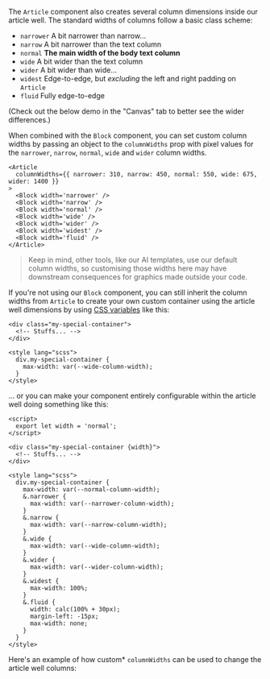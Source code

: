 The `Article` component also creates several column dimensions inside our article well. The standard widths of columns follow a basic class scheme:

- `narrower` A bit narrower than narrow...
- `narrow` A bit narrower than the text column
- `normal` **The main width of the body text column**
- `wide` A bit wider than the text column
- `wider` A bit wider than wide...
- `widest` Edge-to-edge, but _excluding_ the left and right padding on `Article`
- `fluid` Fully edge-to-edge

(Check out the below demo in the "Canvas" tab to better see the wider differences.)

When combined with the `Block` component, you can set custom column widths by passing an object to the `columnWidths` prop with pixel values for the `narrower`, `narrow`, `normal`, `wide` and `wider` column widths.

```svelte
<Article
  columnWidths={{ narrower: 310, narrow: 450, normal: 550, wide: 675, wider: 1400 }}
>
  <Block width='narrower' />
  <Block width='narrow' />
  <Block width='normal' />
  <Block width='wide' />
  <Block width='wider' />
  <Block width='widest' />
  <Block width='fluid' />
</Article>
```

> Keep in mind, other tools, like our AI templates, use our default column widths, so customising those widths here may have downstream consequences for graphics made outside your code.

If you're not using our `Block` component, you can still inherit the column widths from `Article` to create your own custom container using the article well dimensions by using [CSS variables](https://developer.mozilla.org/en-US/docs/Web/CSS/Using_CSS_custom_properties) like this:

```svelte
<div class="my-special-container">
  <!-- Stuffs... -->
</div>

<style lang="scss">
  div.my-special-container {
    max-width: var(--wide-column-width);
  }
</style>
```

... or you can make your component entirely configurable within the article well doing something like this:

```svelte
<script>
  export let width = 'normal';
</script>

<div class="my-special-container {width}">
  <!-- Stuffs... -->
</div>

<style lang="scss">
  div.my-special-container {
    max-width: var(--normal-column-width);
    &.narrower {
      max-width: var(--narrower-column-width);
    }
    &.narrow {
      max-width: var(--narrow-column-width);
    }
    &.wide {
      max-width: var(--wide-column-width);
    }
    &.wider {
      max-width: var(--wider-column-width);
    }
    &.widest {
      max-width: 100%;
    }
    &.fluid {
      width: calc(100% + 30px);
      margin-left: -15px;
      max-width: none;
    }
  }
</style>
```

Here's an example of how custom* `columnWidths` can be used to change the article well columns:
